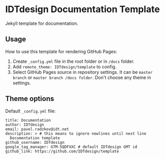 # IDTdesign Documentation Template

Jekyll template for documentation.

## Usage

How to use this template for rendering GitHub Pages:

1. Create `_config.yml` file in the root folder or in `/docs` folder.
2. Add `remote_theme: IDTdesign/template` to config.
3. Select GitHub Pages source in repository settings. It can be `master branch` or `master branch /docs folder`. Don't choose any theme in settings.

## Theme options

Default `_config.yml` file:

```
title: Documentation
author: IDTdesign
email: pavel.radzkov@idt.net
description: > # this means to ignore newlines until next line
  Documentation template
github_username: IDTdesign
google_tag_manager: GTM-5QDFXXC # default IDTdesign GMT id
github_link: https://github.com/IDTdesign/template
```
